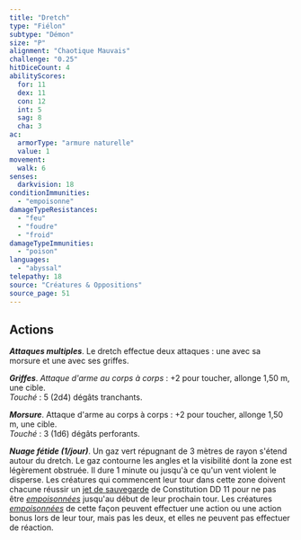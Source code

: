 ```yaml
---
title: "Dretch"
type: "Fiélon"
subtype: "Démon"
size: "P"
alignment: "Chaotique Mauvais"
challenge: "0.25"
hitDiceCount: 4
abilityScores:
  for: 11
  dex: 11
  con: 12
  int: 5
  sag: 8
  cha: 3
ac: 
  armorType: "armure naturelle"
  value: 1
movement: 
  walk: 6
senses: 
  darkvision: 18
conditionImmunities: 
  - "empoisonne"
damageTypeResistances: 
  - "feu"
  - "foudre"
  - "froid"
damageTypeImmunities: 
  - "poison"
languages: 
  - "abyssal"
telepathy: 18
source: "Créatures & Oppositions"
source_page: 51
---
```

## Actions
_**Attaques multiples**_. Le dretch effectue deux attaques : une avec sa morsure et une avec ses griffes.

_**Griffes**_. _Attaque d'arme au corps à corps_ : +2 pour toucher, allonge 1,50 m, une cible.  
_Touché_ : 5 (2d4) dégâts tranchants.

_**Morsure**_. Attaque d'arme au corps à corps : +2 pour toucher, allonge 1,50 m, une cible.  
_Touché_ : 3 (1d6) dégâts perforants.

_**Nuage fétide (1/jour)**_. Un gaz vert répugnant de 3 mètres de rayon s'étend autour du dretch. Le gaz contourne les angles et la visibilité dont la zone est légèrement obstruée. Il dure 1 minute ou jusqu'à ce qu'un vent violent le disperse. Les créatures qui commencent leur tour dans cette zone doivent chacune réussir un [jet de sauvegarde](/utiliser-les-caracteristiques#jets-de-sauvegarde) de Constitution DD 11 pour ne pas être [_empoisonnées_](/gerer-la-sante-du-personnage/#empoisonne) jusqu'au début de leur prochain tour. Les créatures [_empoisonnées_](/gerer-la-sante-du-personnage/#empoisonne) de cette façon peuvent effectuer une action ou une action bonus lors de leur tour, mais pas les deux, et elles ne peuvent pas effectuer de réaction.
